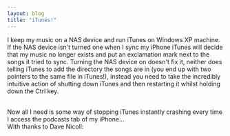 ```yaml
---
layout: blog
title: "iTunes!"
---
```


I keep my music on a NAS device and run iTunes on Windows XP machine. If the NAS device isn't turned one when I sync my iPhone iTunes will decide that my music no longer exists and put an exclamation mark next to the songs it tried to sync. Turning the NAS device on doesn't fix it, neither does telling iTunes to add the directory the songs are in (you end up with two pointers to the same file in iTunes!), instead you need to take the incredibly intuitive action of shutting down iTunes and then restarting it whilst holding down the Ctrl key.

<br/>
Now all I need is some way of stopping iTunes instantly crashing every time I access the podcasts tab of my iPhone...

<br/>
With thanks to Dave Nicoll: <http://blog.davenicoll.com/2009/04/05/dear-itunes-that-track-with-an-exclamation-mark-is-not-missing/> 